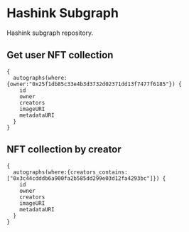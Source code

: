 # Hashink Subgraph
Hashink subgraph repository.

## Get user NFT collection

```
{
  autographs(where:{owner:"0x25f1db85c33e4b3d3732d02371dd13f7477f6185"}) {
    id
    owner
    creators
    imageURI
    metadataURI
  }
}
```

## NFT collection by creator

```
{
  autographs(where:{creators_contains:["0x3c44cdddb6a900fa2b585dd299e03d12fa4293bc"]}) {
    id
    owner
    creators
    imageURI
    metadataURI
  }
}
```

